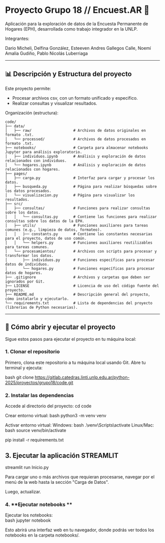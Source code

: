 # Proyecto Grupo 18 // Encuest.AR 🧮

Aplicación para la exploración de datos de la Encuesta Permanente de Hogares (EPH), desarrollada como trabajo integrador en la UNLP.

Integrantes: 

Dario Micheli, Delfina González, Esteeven Andres Gallegos Calle, Noemí Amalia Gudiño, Pablo Nicolás Luberriaga

---

## 📊 Descripción y Estructura del proyecto

Este proyecto permite:
- Procesar archivos csv, con un formato unificado y especifico.
- Realizar consultas y visualizar resultados.

Organización (estructura):

```plaintext
code/
├── data/
│   ├── raw/                   # Archivos de datos originales en formato .txt.
│   └── processed/             # Archivos de datos procesados en formato .txt.
├── notebooks/                 # Carpeta para almacenar notebooks Jupyter para análisis exploratorio.
│   ├── individuos.ipynb       # Análisis y exploración de datos relacionados con individuos.
│   └── hogares.ipynb          # Análisis y exploración de datos relacionados con hogares.
├── pages/
│   ├── carga.py               # Interfaz para cargar y procesar los datos.
│   ├── busqueda.py            # Página para realizar búsquedas sobre los datos procesados.
│   └── visualizacion.py       # Página para visualizar los resultados.
├── src/
│   ├── consultas/             # Funciones para realizar consultas sobre los datos.
│   │   └── consultas.py       # Contiene las funciones para realizar consultas sobre los datos de la EPH.
│   ├── utils/                 # Funciones auxiliares para tareas comunes (e.g., limpieza de datos, formateo).
│   │   ├── constants.py       # Contiene las constantes necesarias para el proyecto, datos de uso común.
│   │   └── helpers.py         # Funciones auxiliares reutilizables para tareas comunes.
│   └── procesamientos/        # Archivos con scripts para procesar y transformar los datos.
│       ├── individuos.py      # Funciones específicas para procesar datos de individuos.
│       └── hogares.py         # Funciones específicas para procesar datos de hogares.
├── .gitignore                 # Archivos y carpetas que deben ser ignorados por Git.
├── LICENSE                    # Licencia de uso del código fuente del proyecto.
├── README.md                  # Descripción general del proyecto, cómo instalarlo y ejecutarlo.
└── requirements.txt           # Lista de dependencias del proyecto (librerías de Python necesarias).
```
---

## 🚀 Cómo abrir y ejecutar el proyecto

Sigue estos pasos para ejecutar el proyecto en tu máquina local:

### 1. **Clonar el repositorio**
Primero, clona este repositorio a tu máquina local usando Git. Abre tu terminal y ejecuta:

bash git clone https://gitlab.catedras.linti.unlp.edu.ar/python-2025/proyectos/grupo18/code.git 

### 2. **Instalar las dependencias**
Accede al directorio del proyecto: cd code

Crear entorno virtual:
bash python3 -m venv venv

Activar entorno virtual:
Windows: bash .\venv\Scripts\activate
Linux/Mac: bash source venv/bin/activate

pip install -r requirements.txt

## 3. **Ejecutar la aplicación STREAMLIT**
streamlit run Inicio.py

Para cargar uno o más archivos que requieran procesarse, navegar por el menú de la web hasta la sección "Carga de Datos".

Luego, actualizar.

### 4. **Ejecutar notebooks **

Ejecutar los notebooks:     
bash jupyter notebook

Esto abrirá una interfaz web en tu navegador, donde podrás ver todos los notebooks en la carpeta notebooks/.


